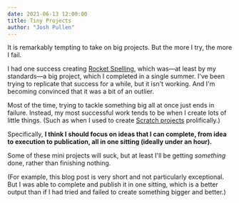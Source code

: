 ```yaml
---
date: 2021-06-13 12:00:00
title: Tiny Projects
author: "Josh Pullen"
---
```


It is remarkably tempting to take on big projects. But the more I try, the more I fail.

I had one success creating [Rocket Spelling](https://www.rocketspelling.com/), which was—at least by my standards—a big project, which I completed in a single summer. I've been trying to replicate that success for a while, but it isn't working. And I'm becoming convinced that it was a bit of an outlier.

Most of the time, trying to tackle something big all at once just ends in failure. Instead, my most successful work tends to be when I create lots of little things. (Such as when I used to create [Scratch projects](https://scratch.mit.edu/users/PullJosh/projects/) prolifically.)

Specifically, **I think I should focus on ideas that I can complete, from idea to execution to publication, all in one sitting (ideally under an hour).**

Some of these mini projects will suck, but at least I'll be getting _something_ done, rather than finishing nothing.

(For example, this blog post is very short and not particularly exceptional. But I was able to complete and publish it in one sitting, which is a better output than if I had tried and failed to create something bigger and better.)
